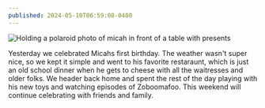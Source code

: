```yaml
---
published: 2024-05-10T06:59:08-0400
---
```


![Holding a polaroid photo of micah in front of a table with presents](/img/micahs-first-birthday.webp)

Yesterday we celebrated Micahs first birthday. The weather wasn't super nice, so we kept it simple and went to his favorite restaraunt, which is just an old school dinner when he gets to cheese with all the waitresses and older folks. We header back home and spent the rest of the day playing with his new toys and watching episodes of Zoboomafoo. This weekend will continue celebrating with friends and family.
